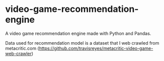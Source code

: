 # video-game-recommendation-engine

A video game recommendation engine made with Python and Pandas. 

Data used for recommendation model is a dataset that I web crawled from metacritic.com (https://github.com/travisreyes/metacritic-video-game-web-crawler)
